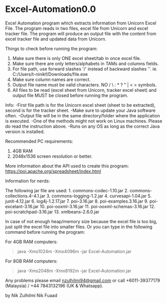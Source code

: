 # Excel-Automation0.0
Excel Automation program which extracts information from Unicorn Excel File. The program reads in two files, excel file from Unicorn and excel tracker file. The program will produce an output file with the content from excel tracker file and updated data from Unicorn.

Things to check before running the program:
  1. Make sure there is only ONE excel sheet/tab in once excel file.
  2. Make sure there are only letters/alphabets in TAMs and columns fields.
  3. For file path, use forward slashes '/' instead of backward slashes '\'.
     ie. C:/Users/t-ninikf/Downloads/file.exe
  4. Make sure column names are correct.
  5. Output file name must be valid characters. NO / \ : * ? " | < > symbols.
  6. All files to be read (excel sheet from Unicorn, tracker excel sheet) and output file MUST be closed before running the program.



Info:
-First file path is for the Unicorn excel sheet (sheet to be extracted), second is for the tracker sheet.
-Make sure to update your Java software often.
-Output file will be in the same directory/folder where the application is executed.
-One of the methods might not work on Linux machines. Please do read the instruction above.
-Runs on any OS as long as the correct Java version is installed.



Recommended PC requirements:
  1. 4GB RAM
  2. 2048x1536 screen resolution or better.



More information about the API used to create this program: https://poi.apache.org/spreadsheet/index.html



Information for nerds:

  The following jar file are used:
    1. commons-codec-1.10.jar
    2. commons-collections.4-4.1.jar
    3. commons-logging-1.2.jar
    4. curvesapi-1.04.jar
    5. junit-4.12.jar
    6. log4j-1.2.17.jar
    7. poi-3.16.jar
    8. poi-examples.3.16.jar
    9. poi-excelant-3.16.jar
    10. poi-ooxml-3.16.jar
    11. poi-ooxml-schemas-3.16.jar
    12. poi-scratchpad-3.16.jar
    13. xmlbeans-2.6.0.jar

  In case of not enough heap/memory size because the excel file is too big, just split the excel file into smaller files.
  Or you can type in the following command before running the program:
  
  For 4GB RAM computers:
  > java -Xms1024m -Xmx4096m -jar Excel-Automation.jar
  
  For 8GB RAM computers:
  > java -Xms2048m -Xmx8192m -jar Excel-Automation.jar



Any problems please email nzulhilmi94@gmail.com or call +6011-39377179 (Malaysia) / +44 7843132196 (UK & Whatsapp).



by Nik Zulhilmi Nik Fuaad
